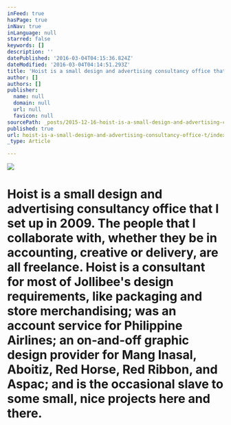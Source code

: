 ```yaml
---
inFeed: true
hasPage: true
inNav: true
inLanguage: null
starred: false
keywords: []
description: ''
datePublished: '2016-03-04T04:15:36.824Z'
dateModified: '2016-03-04T04:14:51.293Z'
title: 'Hoist is a small design and advertising consultancy office that I set up in 2009. The people that I collaborate with, whether they be in accounting, creative or delivery, are all freelance. Hoist is a consultant for most of Jollibee’s design requirements, like packaging and store merchandising; was an account service for Philippine Airlines; an on-and-off graphic design provider for Mang Inasal, Aboitiz, Red Horse, Red Ribbon, and Aspac; and is the occasional slave to some small, nice projects here and there.'
author: []
authors: []
publisher:
  name: null
  domain: null
  url: null
  favicon: null
sourcePath: _posts/2015-12-16-hoist-is-a-small-design-and-advertising-consultancy-office-t.md
published: true
url: hoist-is-a-small-design-and-advertising-consultancy-office-t/index.html
_type: Article

---
```

![](https://the-grid-user-content.s3-us-west-2.amazonaws.com/d58405ff-c543-4619-901c-27e043699585.png)

# Hoist is a small design and advertising consultancy office that I set up in 2009\. The people that I collaborate with, whether they be in accounting, creative or delivery, are all freelance. Hoist is a consultant for most of Jollibee's design requirements, like packaging and store merchandising; was an account service for Philippine Airlines; an on-and-off graphic design provider for Mang Inasal, Aboitiz, Red Horse, Red Ribbon, and Aspac; and is the occasional slave to some small, nice projects here and there.